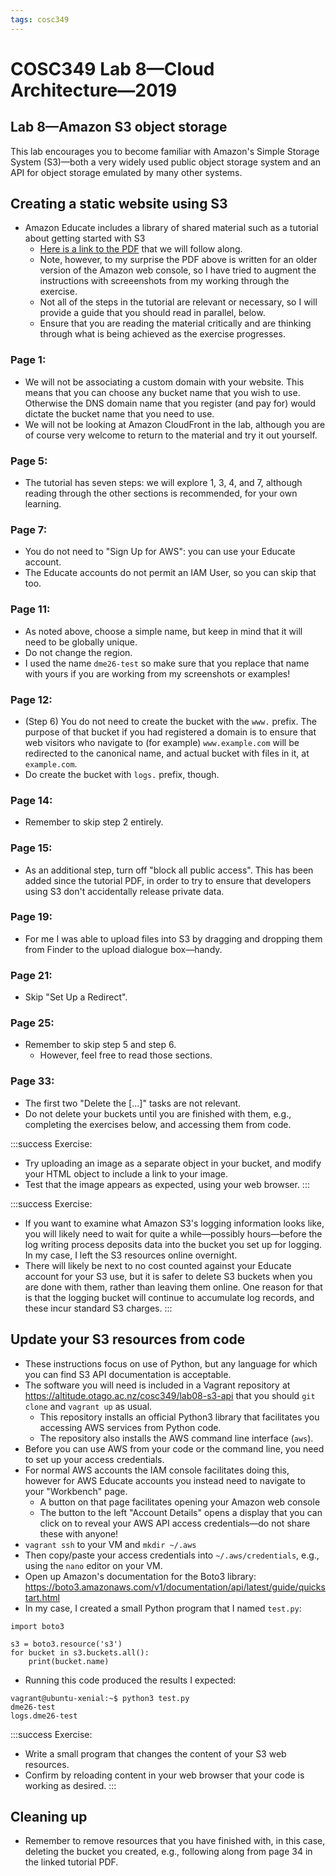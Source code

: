 ```yaml
---
tags: cosc349
---
```

# COSC349 Lab 8—Cloud Architecture—2019
## Lab 8—Amazon S3 object storage

This lab encourages you to become familiar with Amazon's Simple Storage System (S3)—both a very widely used public object storage system and an API for object storage emulated by many other systems.

## Creating a static website using S3

- Amazon Educate includes a library of shared material such as a tutorial about getting started with S3
    - [Here is a link to the PDF](https://www.cs.otago.ac.nz/cosc349/cache/s3-website-tute.pdf) that we will follow along.
    - Note, however, to my surprise the PDF above is written for an older version of the Amazon web console, so I have tried to augment the instructions with screeenshots from my working through the exercise.
    - Not all of the steps in the tutorial are relevant or necessary, so I will provide a guide that you should read in parallel, below.
    - Ensure that you are reading the material critically and are thinking through what is being achieved as the exercise progresses.

### Page 1:
- We will not be associating a custom domain with your website. This means that you can choose any bucket name that you wish to use. Otherwise the DNS domain name that you register (and pay for) would dictate the bucket name that you need to use.
- We will not be looking at Amazon CloudFront in the lab, although you are of course very welcome to return to the material and try it out yourself.

### Page 5:
- The tutorial has seven steps: we will explore 1, 3, 4, and 7, although reading through the other sections is recommended, for your own learning.

### Page 7:
- You do not need to "Sign Up for AWS": you can use your Educate account.
- The Educate accounts do not permit an IAM User, so you can skip that too.

### Page 11:
- As noted above, choose a simple name, but keep in mind that it will need to be globally unique.
- Do not change the region.
- I used the name `dme26-test` so make sure that you replace that name with yours if you are working from my screenshots or examples!

### Page 12:
- (Step 6) You do not need to create the bucket with the `www.` prefix. The purpose of that bucket if you had registered a domain is to ensure that web visitors who navigate to (for example) `www.example.com` will be redirected to the canonical name, and actual bucket with files in it, at `example.com`.
- Do create the bucket with `logs.` prefix, though.

### Page 14:
- Remember to skip step 2 entirely.

### Page 15:
- As an additional step, turn off "block all public access". This has been added since the tutorial PDF, in order to try to ensure that developers using S3 don't accidentally release private data.

### Page 19:
- For me I was able to upload files into S3 by dragging and dropping them from Finder to the upload dialogue box—handy.

### Page 21:
- Skip "Set Up a Redirect".

### Page 25:
- Remember to skip step 5 and step 6.
    - However, feel free to read those sections.

### Page 33:
- The first two "Delete the [...]" tasks are not relevant.
- Do not delete your buckets until you are finished with them, e.g., completing the exercises below, and accessing them from code.

:::success
Exercise:
- Try uploading an image as a separate object in your bucket, and modify your HTML object to include a link to your image.
- Test that the image appears as expected, using your web browser.
:::

:::success
Exercise:
- If you want to examine what Amazon S3's logging information looks like, you will likely need to wait for quite a while—possibly hours—before the log writing process deposits data into the bucket you set up for logging. In my case, I left the S3 resources online overnight.
- There will likely be next to no cost counted against your Educate account for your S3 use, but it is safer to delete S3 buckets when you are done with them, rather than leaving them online. One reason for that is that the logging bucket will continue to accumulate log records, and these incur standard S3 charges.
:::

## Update your S3 resources from code
- These instructions focus on use of Python, but any language for which you can find S3 API documentation is acceptable.
- The software you will need is included in a Vagrant repository at https://altitude.otago.ac.nz/cosc349/lab08-s3-api that you should `git clone` and `vagrant up` as usual.
    - This repository installs an official Python3 library that facilitates you accessing AWS services from Python code.
    - The repository also installs the AWS command line interface (`aws`).
- Before you can use AWS from your code or the command line, you need to set up your access credentials.
- For normal AWS accounts the IAM console facilitates doing this, however for AWS Educate accounts you instead need to navigate to your "Workbench" page.
    - A button on that page facilitates opening your Amazon web console
    - The button to the left "Account Details" opens a display that you can click on to reveal your AWS API access credentials—do not share these with anyone!
- `vagrant ssh` to your VM and `mkdir ~/.aws`
- Then copy/paste your access credentials into `~/.aws/credentials`, e.g., using the `nano` editor on your VM.
- Open up Amazon's documentation for the Boto3 library: https://boto3.amazonaws.com/v1/documentation/api/latest/guide/quickstart.html
- In my case, I created a small Python program that I named `test.py`:
```python=
import boto3

s3 = boto3.resource('s3')
for bucket in s3.buckets.all():
    print(bucket.name)
```
- Running this code produced the results I expected:
```
vagrant@ubuntu-xenial:~$ python3 test.py
dme26-test
logs.dme26-test
```
:::success
Exercise:
- Write a small program that changes the content of your S3 web resources.
- Confirm by reloading content in your web browser that your code is working as desired.
:::

## Cleaning up
- Remember to remove resources that you have finished with, in this case, deleting the bucket you created, e.g., following along from page 34 in the linked tutorial PDF.